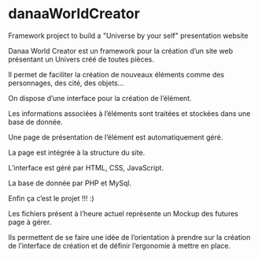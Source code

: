 # danaaWorldCreator
Framework project to build a "Universe by your self" presentation website 


Danaa World Creator est un framework pour la création d’un site web présentant un Univers créé de toutes pièces.

Il permet de faciliter la création de nouveaux éléments comme des personnages, des cité, des objets…

On dispose d’une interface pour la création de l’élément.

Les informations associées à l’éléments sont traitées et stockées dans une base de donnée.

Une page de présentation de l’élément est automatiquement géré.

La page est intégrée à la structure du site.


L’interface est géré par HTML, CSS, JavaScript.

La base de donnée par PHP et MySql.


Enfin ça c’est le projet !!! :)


Les fichiers présent à l’heure actuel représente un Mockup des futures page à gérer.

Ils permettent de se faire une idée de l’orientation à prendre sur la création de l’interface de création et de définir l’ergonomie à mettre en place.


